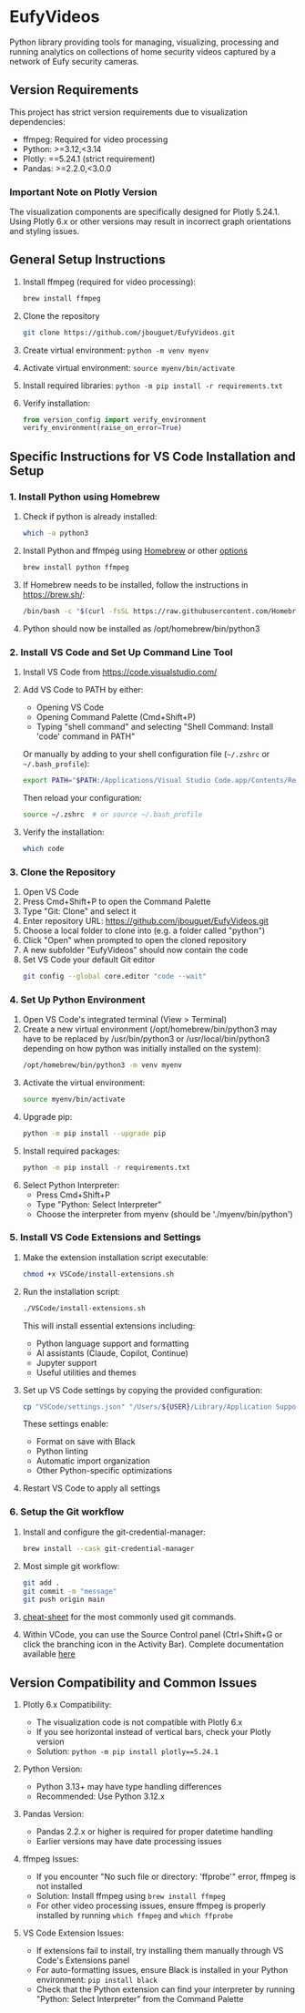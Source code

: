 # EufyVideos

Python library providing tools for managing, visualizing, processing and running
analytics on collections of home security videos captured by a network of Eufy
security cameras.

## Version Requirements

This project has strict version requirements due to visualization dependencies:

- ffmpeg: Required for video processing
- Python: >=3.12,<3.14
- Plotly: ==5.24.1 (strict requirement)
- Pandas: >=2.2.0,<3.0.0

### Important Note on Plotly Version

The visualization components are specifically designed for Plotly 5.24.1. Using Plotly 6.x or other versions may result in incorrect graph orientations and styling issues.

## General Setup Instructions

1. Install ffmpeg (required for video processing):
   ```bash
   brew install ffmpeg
   ```

2. Clone the repository
   ```bash
   git clone https://github.com/jbouguet/EufyVideos.git
   ```

3. Create virtual environment: `python -m venv myenv`
3. Activate virtual environment: `source myenv/bin/activate`
4. Install required libraries: `python -m pip install -r requirements.txt`
5. Verify installation:
   ```python
   from version_config import verify_environment
   verify_environment(raise_on_error=True)
   ```

## Specific Instructions for VS Code Installation and Setup

### 1. Install Python using Homebrew

1. Check if python is already installed:
   ```bash
   which -a python3
   ```
2. Install Python and ffmpeg using [Homebrew](https://mac.install.guide/python/brew) or other [options](https://mac.install.guide/python/install)
   ```bash
   brew install python ffmpeg
   ```
3. If Homebrew needs to be installed, follow the instructions in https://brew.sh/:
   ```bash
   /bin/bash -c "$(curl -fsSL https://raw.githubusercontent.com/Homebrew/install/HEAD/install.sh)"
   ```
4. Python should now be installed as /opt/homebrew/bin/python3

### 2. Install VS Code and Set Up Command Line Tool

1. Install VS Code from https://code.visualstudio.com/
2. Add VS Code to PATH by either:
   - Opening VS Code
   - Opening Command Palette (Cmd+Shift+P)
   - Typing "shell command" and selecting "Shell Command: Install 'code' command in PATH"

   Or manually by adding to your shell configuration file (`~/.zshrc` or `~/.bash_profile`):
   ```bash
   export PATH="$PATH:/Applications/Visual Studio Code.app/Contents/Resources/app/bin"
   ```
   Then reload your configuration:
   ```bash
   source ~/.zshrc  # or source ~/.bash_profile
   ```

3. Verify the installation:
   ```bash
   which code
   ```

### 3. Clone the Repository
1. Open VS Code
2. Press Cmd+Shift+P to open the Command Palette
3. Type "Git: Clone" and select it
4. Enter repository URL: https://github.com/jbouguet/EufyVideos.git
5. Choose a local folder to clone into (e.g. a folder called "python")
6. Click "Open" when prompted to open the cloned repository
7. A new subfolder "EufyVideos" should now contain the code
8. Set VS Code your default Git editor
   ```bash
   git config --global core.editor "code --wait"
   ```

### 4. Set Up Python Environment
1. Open VS Code's integrated terminal (View > Terminal)
2. Create a new virtual environment (/opt/homebrew/bin/python3 may have to be replaced by /usr/bin/python3 or /usr/local/bin/python3 depending on how python was initially installed on the system):
   ```bash
   /opt/homebrew/bin/python3 -m venv myenv
   ```
3. Activate the virtual environment:
   ```bash
   source myenv/bin/activate
   ```
4. Upgrade pip:
   ```bash
   python -m pip install --upgrade pip
   ```
5. Install required packages:
   ```bash
   python -m pip install -r requirements.txt
   ```
6. Select Python Interpreter:
   - Press Cmd+Shift+P
   - Type "Python: Select Interpreter"
   - Choose the interpreter from myenv (should be './myenv/bin/python')

### 5. Install VS Code Extensions and Settings

1. Make the extension installation script executable:
   ```bash
   chmod +x VSCode/install-extensions.sh
   ```

2. Run the installation script:
   ```bash
   ./VSCode/install-extensions.sh
   ```
   This will install essential extensions including:
   - Python language support and formatting
   - AI assistants (Claude, Copilot, Continue)
   - Jupyter support
   - Useful utilities and themes

3. Set up VS Code settings by copying the provided configuration:
   ```bash
   cp "VSCode/settings.json" "/Users/${USER}/Library/Application Support/Code/User/settings.json"
   ```
   These settings enable:
   - Format on save with Black
   - Python linting
   - Automatic import organization
   - Other Python-specific optimizations

4. Restart VS Code to apply all settings

### 6. Setup the Git workflow

1. Install and configure the git-credential-manager:
   ```bash
   brew install --cask git-credential-manager
   ```
2. Most simple git workflow:
   ```bash
   git add .
   git commit -m "message"
   git push origin main
   ```
3. [cheat-sheet](https://education.github.com/git-cheat-sheet-education.pdf) for the most commonly used git commands.

4. Within VCode, you can use the Source Control panel (Ctrl+Shift+G or click the branching icon in the Activity Bar). Complete documentation available [here](https://code.visualstudio.com/docs/sourcecontrol/overview)

## Version Compatibility and Common Issues

1. Plotly 6.x Compatibility:
   - The visualization code is not compatible with Plotly 6.x
   - If you see horizontal instead of vertical bars, check your Plotly version
   - Solution: `python -m pip install plotly==5.24.1`

2. Python Version:
   - Python 3.13+ may have type handling differences
   - Recommended: Use Python 3.12.x

3. Pandas Version:
   - Pandas 2.2.x or higher is required for proper datetime handling
   - Earlier versions may have date processing issues

4. ffmpeg Issues:
   - If you encounter "No such file or directory: 'ffprobe'" error, ffmpeg is not installed
   - Solution: Install ffmpeg using `brew install ffmpeg`
   - For other video processing issues, ensure ffmpeg is properly installed by running `which ffmpeg` and `which ffprobe`

5. VS Code Extension Issues:
   - If extensions fail to install, try installing them manually through VS Code's Extensions panel
   - For auto-formatting issues, ensure Black is installed in your Python environment: `pip install black`
   - Check that the Python extension can find your interpreter by running "Python: Select Interpreter" from the Command Palette
